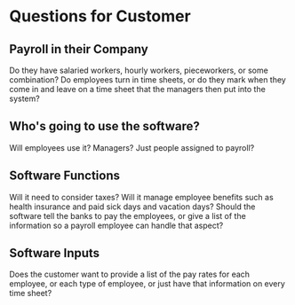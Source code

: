 # Questions for Customer

## Payroll in their Company
Do they have salaried workers, hourly workers, pieceworkers, or some combination?
Do employees turn in time sheets, or do they mark when they come in and leave on a time sheet that the managers then put into the system?

## Who's going to use the software?
Will employees use it? Managers? Just people assigned to payroll?

## Software Functions
Will it need to consider taxes?
Will it manage employee benefits such as health insurance and paid sick days and vacation days?
Should the software tell the banks to pay the employees, or give a list of the information so a payroll employee can handle that aspect?

## Software Inputs
Does the customer want to provide a list of the pay rates for each employee, or each type of employee, or just have that information on every time sheet?

